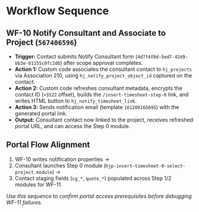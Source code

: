 # Workflow Sequence

## WF-10 Notify Consultant and Associate to Project (`567406596`)
- **Trigger:** Contact submits Notify Consultant form (`4d7f4f8d-5ed7-42d9-bb3e-81255c0fc2db`) after scope approval completes.
- **Action 1:** Custom code associates the consultant contact to `hj_projects` via Association 210, using `hj_notify_project_object_id` captured on the contact.
- **Action 2:** Custom code refreshes consultant metadata, encrypts the contact ID (`+3522` offset), builds the `/insert-timesheet-step-0` link, and writes HTML button to `hj_notify_timesheet_link`.
- **Action 3:** Sends notification email (template `161209165695`) with the generated portal link.
- **Output:** Consultant contact now linked to the project, receives refreshed portal URL, and can access the Step 0 module.

## Portal Flow Alignment
1. WF-10 writes notification properties →
2. Consultant launches Step 0 module (`hjp-insert-timesheet-0-select-project.module`) →
3. Contact staging fields (`cg_*`, `quote_*`) populated across Step 1/2 modules for WF-11.

_Use this sequence to confirm portal access prerequisites before debugging WF-11 failures._
